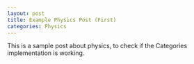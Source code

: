 ```yaml
---
layout: post
title: Example Physics Post (First)
categories: Physics
---
```


This is a sample post about physics, to check if the Categories implementation is working.
